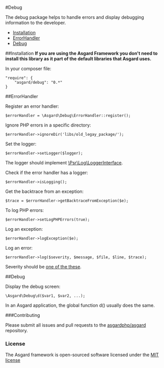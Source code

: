 #Debug

The debug package helps to handle errors and display debugging information to the developer.

- [Installation](#installation)
- [ErrorHandler](#errorhandler)
- [Debug](#debug)

<a name="installation"></a>
##Installation
**If you are using the Asgard Framework you don't need to install this library as it part of the default libraries that Asgard uses.**

In your composer file:

    "require": {
        "asgard/debug": "0.*"
	}

<a name="errorhandler"></a>
##ErrorHandler

Register an error handler:

	$errorHandler = \Asgard\Debug\ErrorHandler::register();

Ignore PHP errors in a specific directory:

	$errorHandler->ignoreDir('libs/old_legay_package/');

Set the logger:

	$errorHandler->setLogger($logger);

The logger should implement [\Psr\Log\LoggerInterface](https://github.com/php-fig/log/blob/master/Psr/Log/LoggerInterface.php).

Check if the error handler has a logger:

	$errorHandler->isLogging();

Get the backtrace from an exception:

	$trace = $errorHandler->getBacktraceFromException($e);

To log PHP errors:

	$errorHandler->setLogPHPErrors(true);

Log an exception:

	$errorHandler->logException($e);

Log an error:

	$errorHandler->log($severity, $message, $file, $line, $trace);

Severity should be [one of the these](https://github.com/php-fig/log/blob/master/Psr/Log/LogLevel.php).

<a name="debug"></a>
##Debug

Display the debug screen:

	\Asgard\Debug\d($var1, $var2, ...);

In an Asgard application, the global function d() usually does the same.

###Contributing

Please submit all issues and pull requests to the [asgardphp/asgard](http://github.com/asgardphp/asgard) repository.

### License

The Asgard framework is open-sourced software licensed under the [MIT license](http://opensource.org/licenses/MIT)